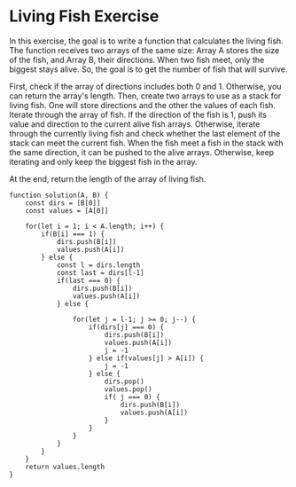 # Living Fish Exercise

In this exercise, the goal is to write a function that calculates the living fish.
The function receives two arrays of the same size: Array A stores the size of the fish, and Array B, their directions.
When two fish meet, only the biggest stays alive. So, the goal is to get the number of fish that will survive.

First, check if the array of directions includes both 0 and 1. Otherwise, you can return the array's length.
Then, create two arrays to use as a stack for living fish. One will store directions and the other the values of each fish.
Iterate through the array of fish. If the direction of the fish is 1, push its value and direction to the current alive fish arrays.
Otherwise, iterate through the currently living fish and check whether the last element of the stack can meet the current fish.
When the fish meet a fish in the stack with the same direction, it can be pushed to the alive arrays. Otherwise, keep iterating and only keep the biggest fish in the array.

At the end, return the length of the array of living fish.

```
function solution(A, B) {
    const dirs = [B[0]]
    const values = [A[0]]

    for(let i = 1; i < A.length; i++) {
        if(B[i] === 1) {
            dirs.push(B[i])
            values.push(A[i])
        } else {
            const l = dirs.length
            const last = dirs[l-1]
            if(last === 0) {
                dirs.push(B[i])
                values.push(A[i]) 
            } else {
                
                for(let j = l-1; j >= 0; j--) {
                    if(dirs[j] === 0) {
                        dirs.push(B[i])
                        values.push(A[i]) 
                        j = -1
                    } else if(values[j] > A[i]) {
                        j = -1
                    } else {
                        dirs.pop()
                        values.pop()
                        if( j === 0) {
                            dirs.push(B[i])
                            values.push(A[i]) 
                        }
                    }
                }
            }
        }
    }
    return values.length
}
```
